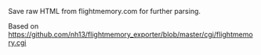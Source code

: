 Save raw HTML from flightmemory.com for further parsing.

Based on https://github.com/nh13/flightmemory_exporter/blob/master/cgi/flightmemory.cgi
